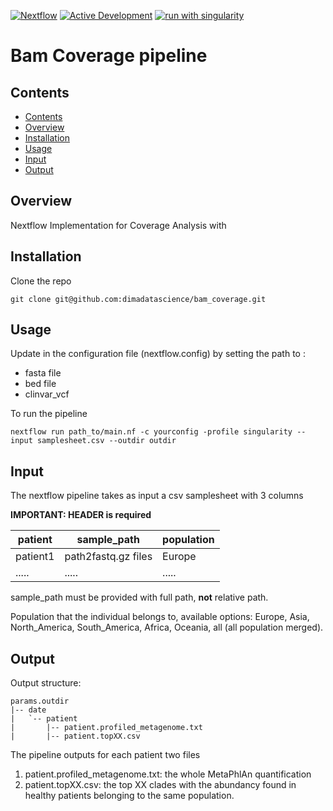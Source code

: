 [![Nextflow](https://img.shields.io/badge/nextflow%20DSL2-%E2%89%A522.10.1-23aa62.svg)](https://www.nextflow.io/)
[![Active Development](https://img.shields.io/badge/Maintenance%20Level-Actively%20Developed-brightgreen.svg)](https://gist.github.com/cheerfulstoic/d107229326a01ff0f333a1d3476e068d)
[![run with singularity](https://img.shields.io/badge/run%20with-singularity-1d355c.svg?labelColor=000000)](https://sylabs.io/docs/)

# Bam Coverage pipeline

## Contents
- [Contents](#contents)
- [Overview](#overview)
- [Installation](#installation)
- [Usage](#usage)
- [Input](#input)
- [Output](#output)

## Overview
Nextflow Implementation for Coverage Analysis with 

## Installation

Clone the repo

```
git clone git@github.com:dimadatascience/bam_coverage.git
```


## Usage

Update in the configuration file (nextflow.config) by setting the path to :
 - fasta file
 - bed file
 - clinvar_vcf


To run the pipeline

```
nextflow run path_to/main.nf -c yourconfig -profile singularity --input samplesheet.csv --outdir outdir
```

## Input

The nextflow pipeline takes as input a csv samplesheet with 3 columns



__IMPORTANT: HEADER is required__ 

| patient        | sample_path         | population   |
| -------------- | ------------------- | -------------|
| patient1       | path2fastq.gz files | Europe      |
| .....          | .....               | .....        |

sample_path must be provided with full path, __not__ relative path.

Population that the individual belongs to, available options: Europe, Asia, North_America, South_America, Africa, Oceania, all (all population merged).


## Output

Output structure:

```
params.outdir
|-- date
|   `-- patient
|       |-- patient.profiled_metagenome.txt
|       |-- patient.topXX.csv

```

The pipeline outputs for each patient two files

1) patient.profiled_metagenome.txt: the whole MetaPhlAn quantification
2) patient.topXX.csv: the top XX clades with the abundancy found in healthy patients belonging to the same population.

